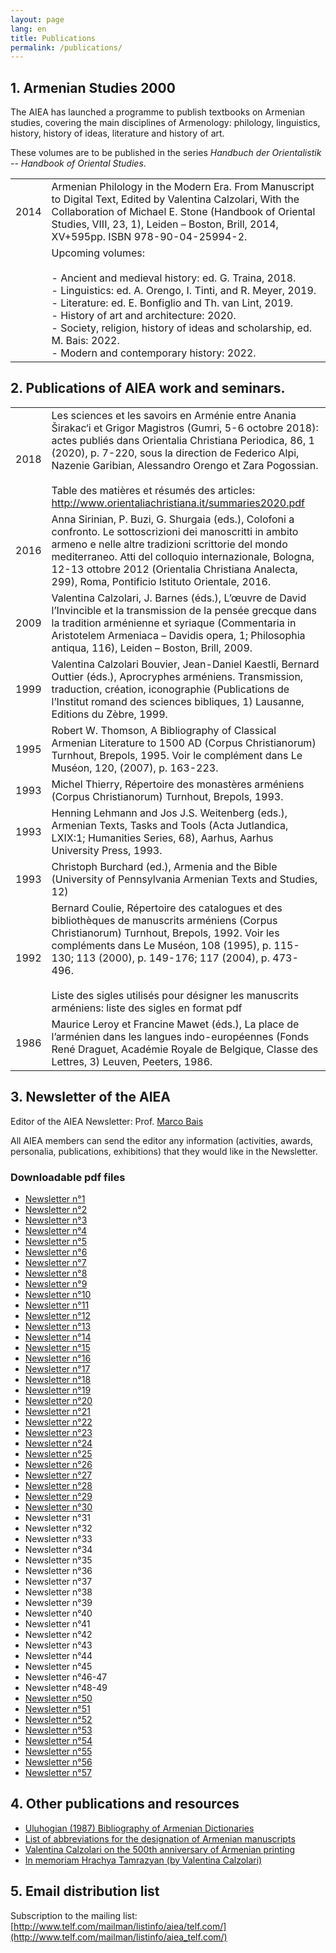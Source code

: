 ```yaml
---
layout: page
lang: en
title: Publications
permalink: /publications/
---
```


## 1. Armenian Studies 2000

The AIEA has launched a programme to publish textbooks on Armenian studies, covering the main disciplines of Armenology: philology, linguistics, history, history of ideas, literature and history of art.          

These volumes are to be published in the series *Handbuch der Orientalistik -- Handbook of Oriental Studies*.

| | |
|-|-|
| 2014 | Armenian Philology in the Modern Era. From Manuscript to Digital Text, Edited by Valentina Calzolari, With the Collaboration of Michael E. Stone (Handbook of Oriental Studies, VIII, 23, 1), Leiden – Boston, Brill, 2014, XV+595pp. ISBN 978-90-04-25994-2.                                                                                                   |
|      | Upcoming volumes:<br> <br>- Ancient and medieval history: ed. G. Traina, 2018.<br>- Linguistics: ed. A. Orengo, I. Tinti, and R. Meyer, 2019.<br>- Literature: ed. E. Bonfiglio and Th. van Lint, 2019.<br>- History of art and architecture: 2020.<br>- Society, religion, history of ideas and scholarship, ed. M. Bais: 2022.<br>- Modern and contemporary history: 2022.  |



## 2. Publications of AIEA work and seminars.

| | |
|------|-------------|
| 2018 | Les sciences et les savoirs en Arménie entre Anania Širakac‘i et Grigor Magistros (Gumri, 5-6 octobre 2018): actes publiés dans Orientalia Christiana Periodica, 86, 1 (2020), p. 7-220, sous la direction de Federico Alpi, Nazenie Garibian, Alessandro Orengo et Zara Pogossian.<br> <br>Table des matières et résumés des articles: http://www.orientaliachristiana.it/summaries2020.pdf  |
| 2016 | Anna Sirinian, P. Buzi, G. Shurgaia (eds.), Colofoni a  confronto. Le sottoscrizioni dei manoscritti in ambito armeno e nelle  altre tradizioni scrittorie del mondo mediterraneo. Atti del colloquio internazionale, Bologna, 12-13 ottobre 2012 (Orientalia Christiana Analecta, 299), Roma, Pontificio Istituto Orientale, 2016.                                                           |
| 2009 | Valentina Calzolari, J. Barnes (éds.), L’œuvre de David l’Invincible et la transmission de la pensée grecque dans la tradition arménienne et syriaque (Commentaria in Aristotelem Armeniaca – Davidis opera, 1; Philosophia antiqua, 116), Leiden – Boston, Brill, 2009.                                                                                                                      |
| 1999 | Valentina Calzolari Bouvier, Jean-Daniel Kaestli, Bernard Outtier (éds.), Aprocryphes arméniens. Transmission, traduction, création, iconographie (Publications de l’Institut romand des sciences bibliques, 1) Lausanne, Editions du Zèbre, 1999.                                                                                                                                            |
| 1995 | Robert W. Thomson, A Bibliography of Classical Armenian Literature to 1500 AD (Corpus Christianorum) Turnhout, Brepols, 1995. Voir le complément dans Le Muséon, 120, (2007), p. 163-223.                                                                                                                                                                                                     |
| 1993 | Michel Thierry, Répertoire des monastères arméniens (Corpus Christianorum) Turnhout, Brepols, 1993.                                                                                                                                                                                                                                                                                           |
| 1993 | Henning Lehmann and Jos J.S. Weitenberg (eds.), Armenian Texts, Tasks and Tools (Acta Jutlandica, LXIX:1; Humanities Series, 68), Aarhus, Aarhus University Press, 1993.                                                                                                                                                                                                                      |
| 1993 | Christoph Burchard (ed.), Armenia and the Bible (University of Pennsylvania Armenian Texts and Studies, 12)                                                                                                                                                                                                                                                                                   |
| 1992 | Bernard Coulie, Répertoire des catalogues et des bibliothèques de manuscrits arméniens (Corpus Christianorum) Turnhout, Brepols, 1992. Voir les compléments dans Le Muséon, 108 (1995), p. 115-130; 113 (2000), p. 149-176; 117 (2004), p. 473-496.<br> <br>Liste des sigles utilisés pour désigner les manuscrits arméniens: liste des sigles en format pdf                                  |
| 1986 | Maurice Leroy et Francine Mawet (éds.), La place de l’arménien dans les langues indo-européennes (Fonds René Draguet, Académie Royale de Belgique, Classe des Lettres, 3) Leuven, Peeters, 1986.   |

## 3. Newsletter of the AIEA

Editor of the AIEA Newsletter: Prof. [Marco Bais](mailto:marbais@hotmail.com)

All AIEA members can send the editor any information (activities, awards, personalia, publications, exhibitions) that they would like in the Newsletter.

### Downloadable pdf files

- [Newsletter n°1](https://raw.githubusercontent.com/AIEArmeniennes/newsletters/main/aiea_newsletter_01.pdf)
- [Newsletter n°2](https://raw.githubusercontent.com/AIEArmeniennes/newsletters/main/aiea_newsletter_02.pdf)
- [Newsletter n°3](https://raw.githubusercontent.com/AIEArmeniennes/newsletters/main/aiea_newsletter_03.pdf)
- [Newsletter n°4](https://raw.githubusercontent.com/AIEArmeniennes/newsletters/main/aiea_newsletter_04.pdf)
- [Newsletter n°5](https://raw.githubusercontent.com/AIEArmeniennes/newsletters/main/aiea_newsletter_05.pdf)
- [Newsletter n°6](https://raw.githubusercontent.com/AIEArmeniennes/newsletters/main/aiea_newsletter_06.pdf)
- [Newsletter n°7](https://raw.githubusercontent.com/AIEArmeniennes/newsletters/main/aiea_newsletter_07.pdf)
- [Newsletter n°8](https://raw.githubusercontent.com/AIEArmeniennes/newsletters/main/aiea_newsletter_08.pdf)
- [Newsletter n°9](https://raw.githubusercontent.com/AIEArmeniennes/newsletters/main/aiea_newsletter_09.pdf)
- [Newsletter n°10](https://raw.githubusercontent.com/AIEArmeniennes/newsletters/main/aiea_newsletter_10.pdf)
- [Newsletter n°11](https://raw.githubusercontent.com/AIEArmeniennes/newsletters/main/aiea_newsletter_11.pdf)
- [Newsletter n°12](https://raw.githubusercontent.com/AIEArmeniennes/newsletters/main/aiea_newsletter_12.pdf)
- [Newsletter n°13](https://raw.githubusercontent.com/AIEArmeniennes/newsletters/main/aiea_newsletter_13.pdf)
- [Newsletter n°14](https://raw.githubusercontent.com/AIEArmeniennes/newsletters/main/aiea_newsletter_14.pdf)
- [Newsletter n°15](https://raw.githubusercontent.com/AIEArmeniennes/newsletters/main/aiea_newsletter_15.pdf)
- [Newsletter n°16](https://raw.githubusercontent.com/AIEArmeniennes/newsletters/main/aiea_newsletter_16.pdf)
- [Newsletter n°17](https://raw.githubusercontent.com/AIEArmeniennes/newsletters/main/aiea_newsletter_17.pdf)
- [Newsletter n°18](https://raw.githubusercontent.com/AIEArmeniennes/newsletters/main/aiea_newsletter_18.pdf)
- [Newsletter n°19](https://raw.githubusercontent.com/AIEArmeniennes/newsletters/main/aiea_newsletter_19.pdf)
- [Newsletter n°20](https://raw.githubusercontent.com/AIEArmeniennes/newsletters/main/aiea_newsletter_20.pdf)
- [Newsletter n°21](https://raw.githubusercontent.com/AIEArmeniennes/newsletters/main/aiea_newsletter_21.pdf)
- [Newsletter n°22](https://raw.githubusercontent.com/AIEArmeniennes/newsletters/main/aiea_newsletter_22.pdf)
- [Newsletter n°23](https://raw.githubusercontent.com/AIEArmeniennes/newsletters/main/aiea_newsletter_23.pdf)
- [Newsletter n°24](https://raw.githubusercontent.com/AIEArmeniennes/newsletters/main/aiea_newsletter_24.pdf)
- [Newsletter n°25](https://raw.githubusercontent.com/AIEArmeniennes/newsletters/main/aiea_newsletter_25.pdf)
- [Newsletter n°26](https://raw.githubusercontent.com/AIEArmeniennes/newsletters/main/aiea_newsletter_26.pdf)
- [Newsletter n°27](https://raw.githubusercontent.com/AIEArmeniennes/newsletters/main/aiea_newsletter_27.pdf)
- [Newsletter n°28](https://raw.githubusercontent.com/AIEArmeniennes/newsletters/main/aiea_newsletter_28.pdf)
- [Newsletter n°29](https://raw.githubusercontent.com/AIEArmeniennes/newsletters/main/aiea_newsletter_29.pdf)
- [Newsletter n°30](https://raw.githubusercontent.com/AIEArmeniennes/newsletters/main/aiea_newsletter_30.pdf)
- Newsletter n°31
- Newsletter n°32
- Newsletter n°33
- Newsletter n°34
- Newsletter n°35
- Newsletter n°36
- Newsletter n°37
- Newsletter n°38
- Newsletter n°39
- Newsletter n°40
- Newsletter n°41
- Newsletter n°42
- Newsletter n°43
- Newsletter n°44
- Newsletter n°45
- Newsletter n°46-47
- Newsletter n°48-49
- [Newsletter n°50](https://raw.githubusercontent.com/AIEArmeniennes/newsletters/main/aiea_newsletter_50.pdf)
- [Newsletter n°51](https://raw.githubusercontent.com/AIEArmeniennes/newsletters/main/aiea_newsletter_51.pdf)
- [Newsletter n°52](https://raw.githubusercontent.com/AIEArmeniennes/newsletters/main/aiea_newsletter_52.pdf)
- [Newsletter n°53](https://raw.githubusercontent.com/AIEArmeniennes/newsletters/main/aiea_newsletter_53.pdf)
- [Newsletter n°54](https://raw.githubusercontent.com/AIEArmeniennes/newsletters/main/aiea_newsletter_54.pdf)
- [Newsletter n°55](https://raw.githubusercontent.com/AIEArmeniennes/newsletters/main/aiea_newsletter_55.pdf)
- [Newsletter n°56](https://raw.githubusercontent.com/AIEArmeniennes/newsletters/main/aiea_newsletter_56.pdf)
- [Newsletter n°57](https://raw.githubusercontent.com/AIEArmeniennes/newsletters/main/aiea_newsletter_57.pdf)

## 4. Other publications and resources

- [Uluhogian  (1987) Bibliography of Armenian Dictionaries](/public/uluhogian1987.pdf)
- [List of abbreviations for the designation of Armenian manuscripts](/public/armenian-mss-sigla.pdf)
- [Valentina Calzolari on the 500th anniversary of Armenian printing](/public/500-armenian-printing.pdf)
- [In memoriam Hrachya Tamrazyan (by Valentina Calzolari)](/public/in-memoriam-Tamrazyan.pdf)

## 5. Email distribution list

Subscription to the mailing list:
[http://www.telf.com/mailman/listinfo/aiea/telf.com/](http://www.telf.com/mailman/listinfo/aiea_telf.com/)
